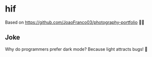 # hif

Based on https://github.com/JoaoFranco03/photography-portfolio 🤲🏿

## Joke

Why do programmers prefer dark mode? Because light attracts bugs! 🐛
